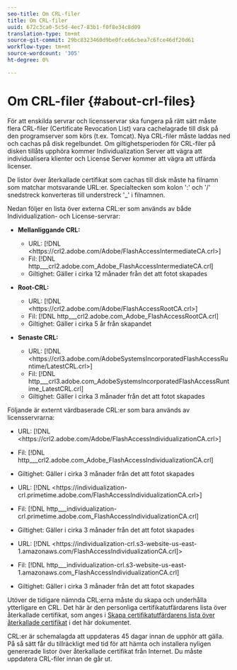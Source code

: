 ```yaml
---
seo-title: Om CRL-filer
title: Om CRL-filer
uuid: 672c3ca0-5c5d-4ec7-83b1-f0f8e34c8d09
translation-type: tm+mt
source-git-commit: 29bc8323460d9be0fce66cbea7c6fce46df20d61
workflow-type: tm+mt
source-wordcount: '305'
ht-degree: 0%

---
```



# Om CRL-filer {#about-crl-files}

För att enskilda servrar och licensservrar ska fungera på rätt sätt måste flera CRL-filer (Certificate Revocation List) vara cachelagrade till disk på den programserver som körs (t.ex. Tomcat). Nya CRL-filer måste laddas ned och cachas på disk regelbundet. Om giltighetsperioden för CRL-filer på disken tillåts upphöra kommer Individualization Server att vägra att individualisera klienter och License Server kommer att vägra att utfärda licenser.

De listor över återkallade certifikat som cachas till disk måste ha filnamn som matchar motsvarande URL:er. Specialtecken som kolon &#39;:&#39; och &#39;/&#39; snedstreck konverteras till understreck &#39;_&#39; i filnamnen.

Nedan följer en lista över externa CRL:er som används av både Individualization- och License-servrar:

* **Mellanliggande CRL:**

   * URL: [!DNL <ht<span></span>tps://crl2.adobe.com/Adobe/FlashAccessIntermediateCA.crl>]
   * Fil: [!DNL http___crl2.adobe.com_Adobe_FlashAccessIntermediateCA.crl]
   * Giltighet: Gäller i cirka 12 månader från det att fotot skapades

* **Root-CRL:**

   * URL: [!DNL <ht<span></span>tps://crl2.adobe.com/Adobe/FlashAccessRootCA.crl>]
   * Fil: [!DNL http___crl2.adobe.com_Adobe_FlashAccessRootCA.crl]
   * Giltighet: Gäller i cirka 5 år från skapandet

* **Senaste CRL:**

   * URL: [!DNL <ht<span></span>tps://crl3.adobe.com/AdobeSystemsIncorporatedFlashAccessRuntime/LatestCRL.crl>]
   * Fil: [!DNL http___crl3.adobe.com_AdobeSystemsIncorporatedFlashAccessRuntime_LatestCRL.crl]
   * Giltighet: Gäller i cirka 3 månader från det att fotot skapades

Följande är externt värdbaserade CRL:er som bara används av licensservrarna:

* URL: [!DNL <ht<span></span>tps://crl2.adobe.com/Adobe/FlashAccessIndividualizationCA.crl>]
* Fil: [!DNL http___crl2.adobe.com_Adobe_FlashAccessIndividualizationCA.crl]
* Giltighet: Gäller i cirka 3 månader från det att fotot skapades

* URL: [!DNL <ht<span></span>tps://individualization-crl.primetime.adobe.com/FlashAccessIndividualizationCA.crl>]
* Fil: [!DNL http___individualization-crl.primetime.adobe.com_FlashAccessIndividualizationCA.crl]
* Giltighet: Gäller i cirka 3 månader från det att fotot skapades

* URL: [!DNL <ht<span></span>tps://individualization-crl.s3-website-us-east-1.amazonaws.com/FlashAccessIndividualizationCA.crl]>
* Fil: [!DNL http___individualization-crl.s3-website-us-east-1.amazonaws.com_FlashAccessIndividualizationCA.crl]
* Giltighet: Gäller i cirka 3 månader från det att fotot skapades

Utöver de tidigare nämnda CRL:erna måste du skapa och underhålla ytterligare en CRL. Det här är den personliga certifikatutfärdarens lista över återkallade certifikat, som anges i [Skapa certifikatutfärdarens lista över återkallade certifikat](../../../on-premises-i15n-server/server-configuration-section/server-properties/create-i15n-ca-crl.md) i det här dokumentet.

CRL:er är schemalagda att uppdateras 45 dagar innan de upphör att gälla. På så sätt får du tillräckligt med tid för att hämta och installera nyligen genererade listor över återkallade certifikat från Internet. Du måste uppdatera CRL-filer innan de går ut.
